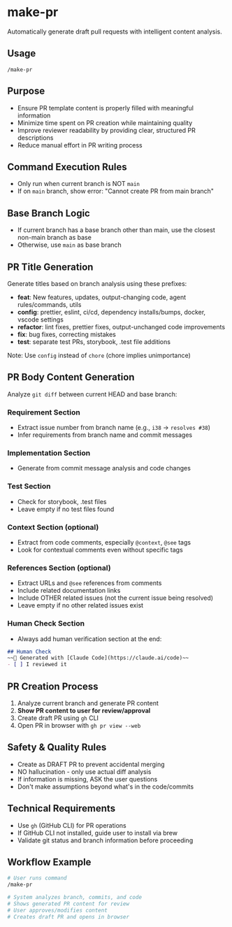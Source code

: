 # make-pr

Automatically generate draft pull requests with intelligent content analysis.

## Usage

```
/make-pr
```

## Purpose

- Ensure PR template content is properly filled with meaningful information
- Minimize time spent on PR creation while maintaining quality  
- Improve reviewer readability by providing clear, structured PR descriptions
- Reduce manual effort in PR writing process

## Command Execution Rules

- Only run when current branch is NOT `main`
- If on `main` branch, show error: "Cannot create PR from main branch"

## Base Branch Logic

- If current branch has a base branch other than main, use the closest non-main branch as base
- Otherwise, use `main` as base branch

## PR Title Generation

Generate titles based on branch analysis using these prefixes:

- **feat**: New features, updates, output-changing code, agent rules/commands, utils
- **config**: prettier, eslint, ci/cd, dependency installs/bumps, docker, vscode settings  
- **refactor**: lint fixes, prettier fixes, output-unchanged code improvements
- **fix**: bug fixes, correcting mistakes
- **test**: separate test PRs, storybook, .test file additions

Note: Use `config` instead of `chore` (chore implies unimportance)

## PR Body Content Generation

Analyze `git diff` between current HEAD and base branch:

### Requirement Section
- Extract issue number from branch name (e.g., `i38` → `resolves #38`)
- Infer requirements from branch name and commit messages

### Implementation Section  
- Generate from commit message analysis and code changes

### Test Section
- Check for storybook, .test files
- Leave empty if no test files found

### Context Section (optional)
- Extract from code comments, especially `@context`, `@see` tags
- Look for contextual comments even without specific tags

### References Section (optional)
- Extract URLs and `@see` references from comments
- Include related documentation links
- Include OTHER related issues (not the current issue being resolved)
- Leave empty if no other related issues exist

### Human Check Section
- Always add human verification section at the end:
```markdown
## Human Check 
~~🤖 Generated with [Claude Code](https://claude.ai/code)~~
- [ ] I reviewed it 
```

## PR Creation Process

1. Analyze current branch and generate PR content
2. **Show PR content to user for review/approval**  
3. Create draft PR using `gh` CLI
4. Open PR in browser with `gh pr view --web`

## Safety & Quality Rules

- Create as DRAFT PR to prevent accidental merging
- NO hallucination - only use actual diff analysis
- If information is missing, ASK the user questions
- Don't make assumptions beyond what's in the code/commits

## Technical Requirements

- Use `gh` (GitHub CLI) for PR operations
- If GitHub CLI not installed, guide user to install via brew
- Validate git status and branch information before proceeding

## Workflow Example

```bash
# User runs command
/make-pr

# System analyzes branch, commits, and code
# Shows generated PR content for review
# User approves/modifies content  
# Creates draft PR and opens in browser
```